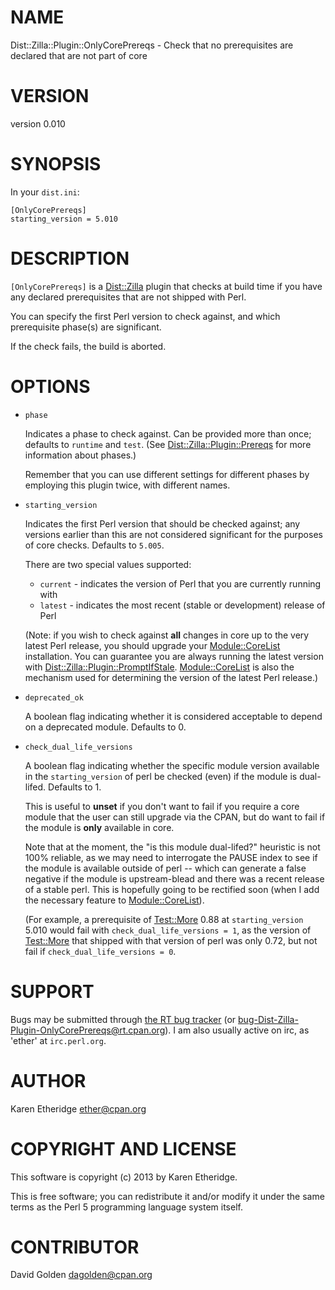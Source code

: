 # NAME

Dist::Zilla::Plugin::OnlyCorePrereqs - Check that no prerequisites are declared that are not part of core

# VERSION

version 0.010

# SYNOPSIS

In your `dist.ini`:

    [OnlyCorePrereqs]
    starting_version = 5.010

# DESCRIPTION

`[OnlyCorePrereqs]` is a [Dist::Zilla](http://search.cpan.org/perldoc?Dist::Zilla) plugin that checks at build time if
you have any declared prerequisites that are not shipped with Perl.

You can specify the first Perl version to check against, and which
prerequisite phase(s) are significant.

If the check fails, the build is aborted.

# OPTIONS

- `phase`

    Indicates a phase to check against. Can be provided more than once; defaults
    to `runtime` and `test`.  (See [Dist::Zilla::Plugin::Prereqs](http://search.cpan.org/perldoc?Dist::Zilla::Plugin::Prereqs) for more
    information about phases.)

    Remember that you can use different settings for different phases by employing
    this plugin twice, with different names.

- `starting_version`

    Indicates the first Perl version that should be checked against; any versions
    earlier than this are not considered significant for the purposes of core
    checks.  Defaults to `5.005`.

    There are two special values supported:

    - `current` - indicates the version of Perl that you are currently running with
    - `latest` - indicates the most recent (stable or development) release of Perl

    (Note: if you wish to check against __all__ changes in core up to the very
    latest Perl release, you should upgrade your [Module::CoreList](http://search.cpan.org/perldoc?Module::CoreList) installation.
    You can guarantee you are always running the latest version with
    [Dist::Zilla::Plugin::PromptIfStale](http://search.cpan.org/perldoc?Dist::Zilla::Plugin::PromptIfStale). [Module::CoreList](http://search.cpan.org/perldoc?Module::CoreList) is also the mechanism used for
    determining the version of the latest Perl release.)

- `deprecated_ok`

    A boolean flag indicating whether it is considered acceptable to depend on a
    deprecated module. Defaults to 0.

- `check_dual_life_versions`

    A boolean flag indicating whether the specific module version available in the
    `starting_version` of perl be checked (even) if the module is dual-lifed.
    Defaults to 1.

    This is useful to __unset__ if you don't want to fail if you require a core module
    that the user can still upgrade via the CPAN, but do want to fail if the
    module is __only__ available in core.

    Note that at the moment, the "is this module dual-lifed?" heuristic is not
    100% reliable, as we may need to interrogate the PAUSE index to see if the
    module is available outside of perl -- which can generate a false negative if
    the module is upstream-blead and there was a recent release of a stable perl.
    This is hopefully going to be rectified soon (when I add the necessary feature
    to [Module::CoreList](http://search.cpan.org/perldoc?Module::CoreList)).

    (For example, a prerequisite of [Test::More](http://search.cpan.org/perldoc?Test::More) 0.88 at `starting_version`
    5.010 would fail with `check_dual_life_versions = 1`, as the version of
    [Test::More](http://search.cpan.org/perldoc?Test::More) that shipped with that version of perl was only 0.72,
    but not fail if `check_dual_life_versions = 0`.

# SUPPORT

Bugs may be submitted through [the RT bug tracker](https://rt.cpan.org/Public/Dist/Display.html?Name=Dist-Zilla-Plugin-OnlyCorePrereqs)
(or [bug-Dist-Zilla-Plugin-OnlyCorePrereqs@rt.cpan.org](mailto:bug-Dist-Zilla-Plugin-OnlyCorePrereqs@rt.cpan.org)).
I am also usually active on irc, as 'ether' at `irc.perl.org`.

# AUTHOR

Karen Etheridge <ether@cpan.org>

# COPYRIGHT AND LICENSE

This software is copyright (c) 2013 by Karen Etheridge.

This is free software; you can redistribute it and/or modify it under
the same terms as the Perl 5 programming language system itself.

# CONTRIBUTOR

David Golden <dagolden@cpan.org>
